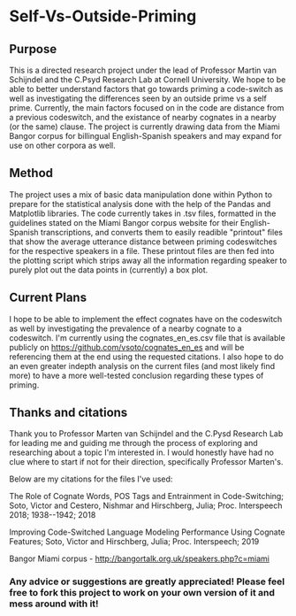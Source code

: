# Self-Vs-Outside-Priming

## Purpose
This is a directed research project under the lead of Professor Martin van Schijndel and the C.Psyd Research Lab at Cornell University.
We hope to be able to better understand factors that go towards priming a code-switch as well as investigating the differences seen by an outside prime vs a self prime. Currently, the main factors focused on in the code are distance from a previous codeswitch, and the 
existance of nearby cognates in a nearby (or the same) clause. The project is currently drawing data from the Miami Bangor corpus for 
billingual English-Spanish speakers and may expand for use on other corpora as well. 

## Method
The project uses a mix of basic data manipulation done within Python to prepare for the statistical analysis done with the help of the
Pandas and Matplotlib libraries. The code currently takes in .tsv files, formatted in the guidelines stated on the Miami Bangor corpus website for their English-Spanish transcriptions, and converts them to easily readible "printout" files that show the average utterance
distance between priming codeswitches for the respective speakers in a file. These printout files are then fed into the plotting script which strips away all the information regarding speaker to purely plot out the data points in (currently) a box plot. 

## Current Plans
I hope to be able to implement the effect cognates have on the codeswitch as well by investigating the prevalence of a nearby cognate to a codeswitch. I'm currently using the cognates_en_es.csv file that is available publicly on https://github.com/vsoto/cognates_en_es and will be referencing them at the end using the requested citations. I also hope to do an even greater indepth analysis on the current files (and most likely find more) to have a more well-tested conclusion regarding these types of priming. 

## Thanks and citations
Thank you to Professor Marten van Schijndel and the C.Pysd Research Lab for leading me and guiding me through the process of exploring and researching about a topic I'm interested in. I would honestly have had no clue where to start if not for their direction, specifically Professor Marten's. 

Below are my citations for the files I've used:

The Role of Cognate Words, POS Tags and Entrainment in Code-Switching; Soto, Victor and Cestero, Nishmar and Hirschberg, Julia; Proc. Interspeech 2018; 1938--1942; 2018

Improving Code-Switched Language Modeling Performance Using Cognate Features; Soto, Victor and Hirschberg, Julia; Proc. Interspeech; 2019

Bangor Miami corpus - http://bangortalk.org.uk/speakers.php?c=miami

### Any advice or suggestions are greatly appreciated! Please feel free to fork this project to work on your own version of it and mess around with it!